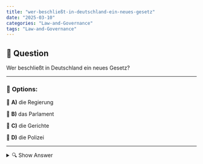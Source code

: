 ```yaml
---
title: "wer-beschließt-in-deutschland-ein-neues-gesetz"
date: "2025-03-10"
categories: "Law-and-Governance"
tags: "Law-and-Governance"
---
```


## 📌 **Question**

Wer beschließt in Deutschland ein neues Gesetz?



---

### 📝 **Options:**

🔘 **A)** die Regierung

🔘 **B)** das Parlament

🔘 **C)** die Gerichte

🔘 **D)** die Polizei

---

<details>
  <summary>🔍 Show Answer</summary>

  <p>
💡  <b>Correct Answer:</b>  b
  </p>
  <p>
    📖<b>Explanation:</b>
    In Deutschland werden neue Gesetze im Rahmen des Gesetzgebungsprozesses beschlossen. Die Bundesregierung kann Gesetzesentwürfe einbringen, jedoch liegt die Hauptverantwortung beim Parlament, dem Bundestag. Dort werden die Entwürfe diskutiert, geändert und abgestimmt. Nach mehreren Lesungen und eventuell Vermittlung durch den Bundesrat müssen die Gesetze von beiden Kammern verabschiedet werden. Gerichte interpretieren und wenden die Gesetze an, während die Polizei für deren Durchsetzung zuständig ist. Somit ist das Parlament die zentrale Instanz für die Verabschiedung neuer Gesetze.
  </p>
</details>
